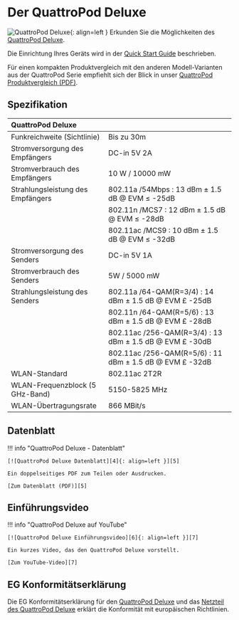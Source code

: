 # Der QuattroPod Deluxe  

![QuattroPod Deluxe][1]{: align=left } Erkunden Sie die Möglichkeiten des [QuattroPod Deluxe][2]. 

Die Einrichtung Ihres Geräts wird in der [Quick Start Guide](quickstart.md) beschrieben. 

Für einen kompakten Produktvergleich mit den anderen Modell-Varianten aus der QuattroPod Serie empfiehlt sich der Blick in unser [QuattroPod Produktvergleich (PDF)][3].

  [1]: /assets/img/quattropod.deluxe.png
  [2]: https://www.quattropod.de/Deluxe.php
  [3]: https://download.stueber.de/doc/de/quattropod/quattropod.produktvergleich.de.pdf

## Spezifikation

| QuattroPod Deluxe | |
| :---- | :---- |
| Funkreichweite (Sichtlinie) | Bis zu 30m |
| Stromversorgung des Empfängers | DC-in 5V 2A |
| Stromverbrauch des Empfängers | 10 W / 10000 mW |
| Strahlungsleistung des Empfängers | 802.11a /54Mbps : 13 dBm ± 1.5 dB @ EVM ≤ -25dB |
|  | 802.11n /MCS7 : 12 dBm ± 1.5 dB @ EVM ≤ -28dB |
|  | 802.11ac /MCS9 : 10 dBm ± 1.5 dB @ EVM ≤ -32dB |
| Stromversorgung des Senders | DC-in 5V 1A |
| Stromverbrauch des Senders | 5W / 5000 mW |
| Strahlungsleistung des Senders | 802.11a /64-QAM(R=3/4) : 14 dBm ± 1.5 dB @ EVM £ -25dB |
|  | 802.11n /64-QAM(R=5/6) : 13 dBm ± 1.5 dB @ EVM £ -28dB |
|  | 802.11ac /256-QAM(R=3/4) : 13 dBm ± 1.5 dB @ EVM £ -30dB |
|  | 802.11ac /256-QAM(R=5/6) : 11 dBm ± 1.5 dB @ EVM £ -32dB |
| WLAN-Standard | 802.11ac 2T2R | 
| WLAN-Frequenzblock (5 GHz-Band) |  5150-5825 MHz |
| WLAN-Übertragungsrate |  866 MBit/s |

## Datenblatt

!!! info "QuattroPod Deluxe - Datenblatt"

    [![QuattroPod Deluxe Datenblatt][4]{: align=left }][5]
	
	Ein doppelseitiges PDF zum Teilen oder Ausdrucken.
	
	[Zum Datenblatt (PDF)][5]

  [4]: /assets/img/quattropod.brochure.de.png
  [5]: https://download.stueber.de/doc/de/quattropod/quattropod.brochure.de.pdf

## Einführungsvideo

!!! info "QuattroPod Deluxe auf YouTube"

    [![QuattroPod Deluxe Einführungsvideo][6]{: align=left }][7]
	
	Ein kurzes Video, das den QuattroPod Deluxe vorstellt.
	
	[Zum YouTube-Video][7]

  [6]: /assets/img/quattropod.video.png
  [7]: https://youtu.be/6FiBZXzAzbw
  
## EG Konformitätserklärung

Die EG Konformitätserklärung für den [QuattroPod Deluxe][8] und das [Netzteil des QuattroPod Deluxe][9] erklärt die Konformität mit europäischen Richtlinien.

[8]: https://download.stueber.de/doc/de/quattropod/quattropod.konformitaetserklaerung.pdf

[9]: https://download.stueber.de/doc/de/quattropod/netzteil.konformitaetserklaerung.pdf

